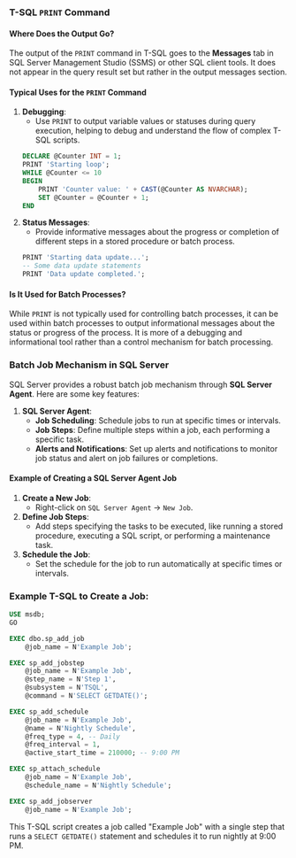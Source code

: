 ### **T-SQL `PRINT` Command**

#### **Where Does the Output Go?**
The output of the `PRINT` command in T-SQL goes to the **Messages** tab in SQL Server Management Studio (SSMS) or other SQL client tools. It does not appear in the query result set but rather in the output messages section.

#### **Typical Uses for the `PRINT` Command**
1. **Debugging**: 
   - Use `PRINT` to output variable values or statuses during query execution, helping to debug and understand the flow of complex T-SQL scripts.
   ```sql
   DECLARE @Counter INT = 1;
   PRINT 'Starting loop';
   WHILE @Counter <= 10
   BEGIN
       PRINT 'Counter value: ' + CAST(@Counter AS NVARCHAR);
       SET @Counter = @Counter + 1;
   END
   ```
2. **Status Messages**: 
   - Provide informative messages about the progress or completion of different steps in a stored procedure or batch process.
   ```sql
   PRINT 'Starting data update...';
   -- Some data update statements
   PRINT 'Data update completed.';
   ```

#### **Is It Used for Batch Processes?**
While `PRINT` is not typically used for controlling batch processes, it can be used within batch processes to output informational messages about the status or progress of the process. It is more of a debugging and informational tool rather than a control mechanism for batch processing.

### **Batch Job Mechanism in SQL Server**
SQL Server provides a robust batch job mechanism through **SQL Server Agent**. Here are some key features:

1. **SQL Server Agent**:
   - **Job Scheduling**: Schedule jobs to run at specific times or intervals.
   - **Job Steps**: Define multiple steps within a job, each performing a specific task.
   - **Alerts and Notifications**: Set up alerts and notifications to monitor job status and alert on job failures or completions.

#### **Example of Creating a SQL Server Agent Job**
1. **Create a New Job**:
   - Right-click on `SQL Server Agent` -> `New Job`.
2. **Define Job Steps**:
   - Add steps specifying the tasks to be executed, like running a stored procedure, executing a SQL script, or performing a maintenance task.
3. **Schedule the Job**:
   - Set the schedule for the job to run automatically at specific times or intervals.

### **Example T-SQL to Create a Job:**
```sql
USE msdb;
GO

EXEC dbo.sp_add_job 
    @job_name = N'Example Job';

EXEC sp_add_jobstep 
    @job_name = N'Example Job',
    @step_name = N'Step 1',
    @subsystem = N'TSQL',
    @command = N'SELECT GETDATE()';

EXEC sp_add_schedule 
    @job_name = N'Example Job',
    @name = N'Nightly Schedule',
    @freq_type = 4, -- Daily
    @freq_interval = 1,
    @active_start_time = 210000; -- 9:00 PM

EXEC sp_attach_schedule 
    @job_name = N'Example Job',
    @schedule_name = N'Nightly Schedule';

EXEC sp_add_jobserver 
    @job_name = N'Example Job';
```

This T-SQL script creates a job called "Example Job" with a single step that runs a `SELECT GETDATE()` statement and schedules it to run nightly at 9:00 PM.

